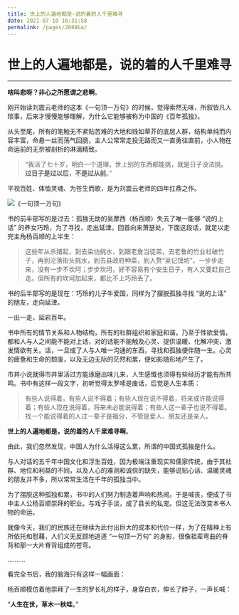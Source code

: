 ```yaml
---
title: 世上的人遍地都是-说的着的人千里难寻
date: 2021-07-10 16:31:58
permalink: /pages/2088ba/
---
```

# 世上的人遍地都是，说的着的人千里难寻

---

**啥叫悲呀？非心之所愿谓之悲啊**。

刚开始读刘震云老师的这本《一句顶一万句》的时候，觉得索然无味，所叙皆凡人琐事，后来才慢慢能够理解，为什么它能够被称为中国的《百年孤独》。

从头至尾，所有的笔触无不紧贴苦难的大地和贱如草芥的底层人群，结构单纯而内容丰富，命悬一丝而荡气回肠，主人公常常走投无路而又一直勇往直前，小人物在命运前的无奈被剖析的淋漓精致。

> “我活了七十岁，明白一个道理，世上别的东西都能挑，就是日子没法挑。**过日子是过以后，不是过从前**。”

平视百姓、体恤灵魂、为苍生而歌，是为刘震云老师的四年扛鼎之作。

![《一句顶一万句》](https://img1.doubanio.com/view/subject/s/public/s6916838.jpg)

书的前半部写的是过去：孤独无助的吴摩西（杨百顺）失去了唯一能够 “说的上话” 的养女巧玲，为了寻找，走出延津。回首向来萧瑟处，下面这段话，就足以走完主角杨百顺的上半生：

> 这些年从杀猪起，到去染坊挑水，到跟老詹当徒弟，去老鲁的竹业社破竹子，再到沦落街头挑水，到去县政府种菜，到入赘“吴记馍坊”，一步步走来，没有一步不坎坷；步步坎坷，好不容易有个安生日子，有人又要赶自己走。但所有的坎坷加起来，都比不上巧玲丢了。

书的后半部写的是现在：巧玲的儿子牛爱国，同样为了摆脱孤独寻找 “说的上话” 的朋友，走向延津。

一出一走，延宕百年。

书中所有的情节关系和人物结构，所有的社群组织和家庭和谐，乃至于性欲爱情，都和人与人之间能不能对上话，对的话能不能触及心灵、提供温暖、化解冲突、激发情欲有关。话，一旦成了人与人唯一沟通的东西，寻找和孤独便伴随一生。心灵的疲惫和生命的颓废，以及无边无际的茫然和累，便如影随形地产生了。

市井小说就得市井里活过方能琢磨出味儿来，人生感慨也须得有些经历才能有所共鸣。书中有这样一段文字，初听觉得太罗嗦是废话，后觉是人生本质：

> 有些人说得着，有些人说不得着；有些人现在说不得着，将来或许能说得着；有些人现在说得着，将来未必能说得着；有些人这一辈子也说不得着。找一个能说得着的人过一辈子是福分，不管是爱人、朋友还是亲人。

**世上的人遍地都是，说的着的人千里难寻啊**。

由此，我们忽然发现，中国人为什么活得这么累，所谓的中国式孤独是什么。

与人对话的五千年中国文化和浮生百姓，因为极端注重现实和儒家传统，由于其社群、地位和利益的不同，以及人心的难测和诚信的缺失，能够说贴心话、温暖灵魂的朋友并不多，所以常常生活在千年的孤独当中。

为了摆脱这种孤独和累，书中的人们努力制造着声响和热闹。于是喊丧，便成了书中主人公杨百顺崇拜的职业。与戏子手谈，成了县长的私宠。但这无法改变本书人物的命运。

就像今天，我们的民族还在继续为此付出巨大的成本和代价一样，为了在精神上有所依托和慰藉，人们义无反顾地追逐 “一句顶一万句” 的身影，很像祖辈弯曲的脊背和那一大片脊背组成的苍穹。

..........

看完全书后，我的脑海只有这样一幅画面：

杨百顺模仿着他崇拜了一生的罗长礼的样子，身穿白衣，伸长了脖子，一声长喊：

“**人生在世，草木一秋哇**。”






